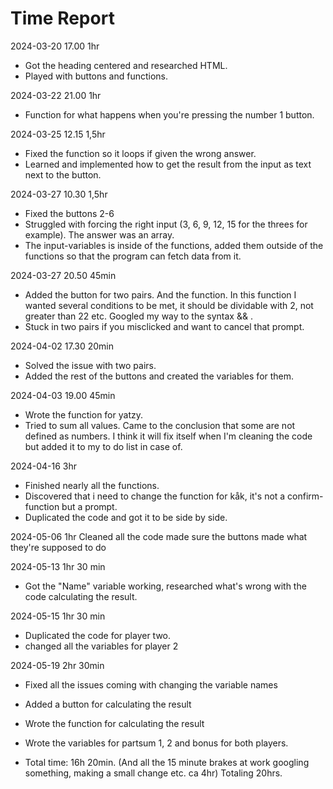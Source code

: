 # Time Report

2024-03-20 17.00   1hr
   - Got the heading centered and researched HTML.
   - Played with buttons and functions.
     
2024-03-22 21.00 1hr
   - Function for what happens when you're pressing the number 1 button.

2024-03-25 12.15 1,5hr
   - Fixed the function so it loops if given the wrong answer.
   - Learned and implemented how to get the result from the input as text next to the button.

2024-03-27   10.30 1,5hr
- Fixed the buttons 2-6
- Struggled with forcing the right input (3, 6, 9, 12, 15 for the threes for example). The answer was an array.
- The input-variables is inside of the functions, added them outside of the functions so that the program can fetch data from it.

2024-03-27   20.50   45min
- Added the button for two pairs. And the function. In this function I wanted several conditions to be met, it should be dividable with 2, not greater than 22 etc. Googled my way to the syntax && .
- Stuck in two pairs if you misclicked and want to cancel that prompt.

2024-04-02 17.30   20min
- Solved the issue with two pairs.
- Added the rest of the buttons and created the variables for them.

2024-04-03 19.00   45min
- Wrote the function for yatzy.
- Tried to sum all values. Came to the conclusion that some are not defined as numbers. I think it will fix itself when I'm cleaning the code but added it to my to do list in case of.

2024-04-16 3hr
- Finished nearly all the functions.
- Discovered that i need to change the function for kåk, it's not a confirm-function but a prompt.
- Duplicated the code and got it to be side by side.

2024-05-06 1hr
Cleaned all the code
made sure the buttons made what they're supposed to do


2024-05-13 1hr 30 min
 - Got the "Name" variable working, researched what's wrong with the code calculating the result.

2024-05-15 1hr 30 min
   - Duplicated the code for player two.
   - changed all the variables for player 2

2024-05-19 2hr 30min
- Fixed all the issues coming with changing the variable names
- Added a button for calculating the result
- Wrote the function for calculating the result
- Wrote the variables for partsum 1, 2 and bonus for both players.
  

 - Total time: 16h 20min. (And all the 15 minute brakes at work googling something, making a small change etc. ca 4hr)
   Totaling 20hrs.
